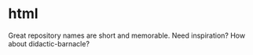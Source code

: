 # html
Great repository names are short and memorable. Need inspiration? How about didactic-barnacle?
